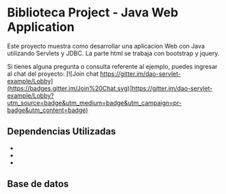 # Biblioteca Project - Java Web Application

Este proyecto muestra como desarrollar una aplicacion Web con Java utilizando Servlets y JDBC.
La parte html se trabaja con bootstrap y jquery.

Si tienes alguna pregunta o consulta referente al ejemplo,
puedes ingresar al chat del proyecto:
[![Join chat https://gitter.im/dao-servlet-example/Lobby](https://badges.gitter.im/Join%20Chat.svg)]https://gitter.im/dao-servlet-example/Lobby?utm_source=badge&utm_medium=badge&utm_campaign=pr-badge&utm_content=badge)


## Dependencias Utilizadas

* 
*
* 

## Base de datos

